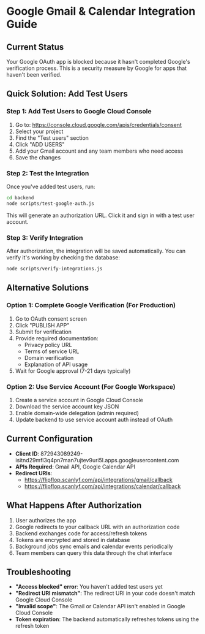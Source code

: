 # Google Gmail & Calendar Integration Guide

## Current Status
Your Google OAuth app is blocked because it hasn't completed Google's verification process. This is a security measure by Google for apps that haven't been verified.

## Quick Solution: Add Test Users

### Step 1: Add Test Users to Google Cloud Console
1. Go to: https://console.cloud.google.com/apis/credentials/consent
2. Select your project
3. Find the "Test users" section
4. Click "ADD USERS"
5. Add your Gmail account and any team members who need access
6. Save the changes

### Step 2: Test the Integration
Once you've added test users, run:
```bash
cd backend
node scripts/test-google-auth.js
```

This will generate an authorization URL. Click it and sign in with a test user account.

### Step 3: Verify Integration
After authorization, the integration will be saved automatically. You can verify it's working by checking the database:
```bash
node scripts/verify-integrations.js
```

## Alternative Solutions

### Option 1: Complete Google Verification (For Production)
1. Go to OAuth consent screen
2. Click "PUBLISH APP"
3. Submit for verification
4. Provide required documentation:
   - Privacy policy URL
   - Terms of service URL
   - Domain verification
   - Explanation of API usage
5. Wait for Google approval (7-21 days typically)

### Option 2: Use Service Account (For Google Workspace)
1. Create a service account in Google Cloud Console
2. Download the service account key JSON
3. Enable domain-wide delegation (admin required)
4. Update backend to use service account auth instead of OAuth

## Current Configuration
- **Client ID**: 872943089249-isitnd29mfl3q4pn7man7ujtev9uri5l.apps.googleusercontent.com
- **APIs Required**: Gmail API, Google Calendar API
- **Redirect URIs**: 
  - https://flipflop.scanlyf.com/api/integrations/gmail/callback
  - https://flipflop.scanlyf.com/api/integrations/calendar/callback

## What Happens After Authorization
1. User authorizes the app
2. Google redirects to your callback URL with an authorization code
3. Backend exchanges code for access/refresh tokens
4. Tokens are encrypted and stored in database
5. Background jobs sync emails and calendar events periodically
6. Team members can query this data through the chat interface

## Troubleshooting
- **"Access blocked" error**: You haven't added test users yet
- **"Redirect URI mismatch"**: The redirect URI in your code doesn't match Google Cloud Console
- **"Invalid scope"**: The Gmail or Calendar API isn't enabled in Google Cloud Console
- **Token expiration**: The backend automatically refreshes tokens using the refresh token
